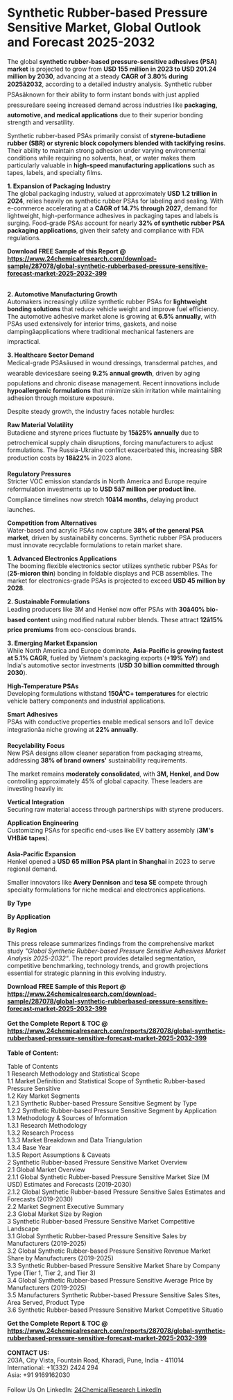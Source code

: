 <h1>Synthetic Rubber-based Pressure Sensitive Market, Global Outlook and Forecast 2025-2032</h1><p>The global <strong>synthetic rubber-based pressure-sensitive adhesives (PSA) market</strong> is projected to grow from <strong>USD 155 million in 2023 to USD 201.24 million by 2030</strong>, advancing at a steady <strong>CAGR of 3.80% during 2025â2032</strong>, according to a detailed industry analysis. Synthetic rubber PSAsâknown for their ability to form instant bonds with just applied pressureâare seeing increased demand across industries like <strong>packaging, automotive, and medical applications</strong> due to their superior bonding strength and versatility.</p><p>Synthetic rubber-based PSAs primarily consist of <strong>styrene-butadiene rubber (SBR) or styrenic block copolymers blended with tackifying resins</strong>. Their ability to maintain strong adhesion under varying environmental conditions while requiring no solvents, heat, or water makes them particularly valuable in <strong>high-speed manufacturing applications</strong> such as tapes, labels, and specialty films.</p><p><strong>1. Expansion of Packaging Industry</strong><br>
The global packaging industry, valued at approximately <strong>USD 1.2 trillion in 2024</strong>, relies heavily on synthetic rubber PSAs for labeling and sealing. With e-commerce accelerating at a <strong>CAGR of 14.7% through 2027</strong>, demand for lightweight, high-performance adhesives in packaging tapes and labels is surging. Food-grade PSAs account for nearly <strong>32% of synthetic rubber PSA packaging applications</strong>, given their safety and compliance with FDA regulations.</p><div><b>Download FREE Sample of this Report @ 
            <a href="https://www.24chemicalresearch.com/download-sample/287078/global-synthetic-rubberbased-pressure-sensitive-forecast-market-2025-2032-399">
            https://www.24chemicalresearch.com/download-sample/287078/global-synthetic-rubberbased-pressure-sensitive-forecast-market-2025-2032-399</a></b></div><br><p><strong>2. Automotive Manufacturing Growth</strong><br>
Automakers increasingly utilize synthetic rubber PSAs for <strong>lightweight bonding solutions</strong> that reduce vehicle weight and improve fuel efficiency. The automotive adhesive market alone is growing at <strong>6.5% annually</strong>, with PSAs used extensively for interior trims, gaskets, and noise dampingâapplications where traditional mechanical fasteners are impractical.</p><p><strong>3. Healthcare Sector Demand</strong><br>
Medical-grade PSAsâused in wound dressings, transdermal patches, and wearable devicesâare seeing <strong>9.2% annual growth</strong>, driven by aging populations and chronic disease management. Recent innovations include <strong>hypoallergenic formulations</strong> that minimize skin irritation while maintaining adhesion through moisture exposure.</p><p>Despite steady growth, the industry faces notable hurdles:</p><p><strong>Raw Material Volatility</strong><br>
Butadiene and styrene prices fluctuate by <strong>15â25% annually</strong> due to petrochemical supply chain disruptions, forcing manufacturers to adjust formulations. The Russia-Ukraine conflict exacerbated this, increasing SBR production costs by <strong>18â22%</strong> in 2023 alone.</p><p><strong>Regulatory Pressures</strong><br>
Stricter VOC emission standards in North America and Europe require reformulation investments up to <strong>USD 5â7 million per product line</strong>. Compliance timelines now stretch <strong>10â14 months</strong>, delaying product launches.</p><p><strong>Competition from Alternatives</strong><br>
Water-based and acrylic PSAs now capture <strong>38% of the general PSA market</strong>, driven by sustainability concerns. Synthetic rubber PSA producers must innovate recyclable formulations to retain market share.</p><p><strong>1. Advanced Electronics Applications</strong><br>
The booming flexible electronics sector utilizes synthetic rubber PSAs for (<strong>25-micron thin</strong>) bonding in foldable displays and PCB assemblies. The market for electronics-grade PSAs is projected to exceed <strong>USD 45 million by 2028</strong>.</p><p><strong>2. Sustainable Formulations</strong><br>
Leading producers like 3M and Henkel now offer PSAs with <strong>30â40% bio-based content</strong> using modified natural rubber blends. These attract <strong>12â15% price premiums</strong> from eco-conscious brands.</p><p><strong>3. Emerging Market Expansion</strong><br>
While North America and Europe dominate, <strong>Asia-Pacific is growing fastest at 5.1% CAGR</strong>, fueled by Vietnam's packaging exports (<strong>+19% YoY</strong>) and India's automotive sector investments (<strong>USD 30 billion committed through 2030</strong>).</p><p><strong>High-Temperature PSAs</strong><br>
Developing formulations withstand <strong>150Â°C+ temperatures</strong> for electric vehicle battery components and industrial applications.</p><p><strong>Smart Adhesives</strong><br>
PSAs with conductive properties enable medical sensors and IoT device integrationâa niche growing at <strong>22% annually</strong>.</p><p><strong>Recyclability Focus</strong><br>
New PSA designs allow cleaner separation from packaging streams, addressing <strong>38% of brand owners'</strong> sustainability requirements.</p><p>The market remains <strong>moderately consolidated</strong>, with <strong>3M, Henkel, and Dow</strong> controlling approximately 45% of global capacity. These leaders are investing heavily in:</p><p><strong>Vertical Integration</strong><br>
Securing raw material access through partnerships with styrene producers.</p><p><strong>Application Engineering</strong><br>
Customizing PSAs for specific end-uses like EV battery assembly (<strong>3M's VHBâ¢ tapes</strong>).</p><p><strong>Asia-Pacific Expansion</strong><br>
Henkel opened a <strong>USD 65 million PSA plant in Shanghai</strong> in 2023 to serve regional demand.</p><p>Smaller innovators like <strong>Avery Dennison</strong> and <strong>tesa SE</strong> compete through specialty formulations for niche medical and electronics applications.</p><p><strong>By Type</strong></p><p><strong>By Application</strong></p><p><strong>By Region</strong></p><p>This press release summarizes findings from the comprehensive market study <em>"Global Synthetic Rubber-based Pressure Sensitive Adhesives Market Analysis 2025-2032"</em>. The report provides detailed segmentation, competitive benchmarking, technology trends, and growth projections essential for strategic planning in this evolving industry.</p><div><b>Download FREE Sample of this Report @ 
            <a href="https://www.24chemicalresearch.com/download-sample/287078/global-synthetic-rubberbased-pressure-sensitive-forecast-market-2025-2032-399">
            https://www.24chemicalresearch.com/download-sample/287078/global-synthetic-rubberbased-pressure-sensitive-forecast-market-2025-2032-399</a></b></div><br><div><b>Get the Complete Report & TOC @ 
            <a href="https://www.24chemicalresearch.com/reports/287078/global-synthetic-rubberbased-pressure-sensitive-forecast-market-2025-2032-399">
            https://www.24chemicalresearch.com/reports/287078/global-synthetic-rubberbased-pressure-sensitive-forecast-market-2025-2032-399</a></b></div><br>
            <b>Table of Content:</b><p>Table of Contents<br />
1 Research Methodology and Statistical Scope<br />
1.1 Market Definition and Statistical Scope of Synthetic Rubber-based Pressure Sensitive<br />
1.2 Key Market Segments<br />
1.2.1 Synthetic Rubber-based Pressure Sensitive Segment by Type<br />
1.2.2 Synthetic Rubber-based Pressure Sensitive Segment by Application<br />
1.3 Methodology & Sources of Information<br />
1.3.1 Research Methodology<br />
1.3.2 Research Process<br />
1.3.3 Market Breakdown and Data Triangulation<br />
1.3.4 Base Year<br />
1.3.5 Report Assumptions & Caveats<br />
2 Synthetic Rubber-based Pressure Sensitive Market Overview<br />
2.1 Global Market Overview<br />
2.1.1 Global Synthetic Rubber-based Pressure Sensitive Market Size (M USD) Estimates and Forecasts (2019-2030)<br />
2.1.2 Global Synthetic Rubber-based Pressure Sensitive Sales Estimates and Forecasts (2019-2030)<br />
2.2 Market Segment Executive Summary<br />
2.3 Global Market Size by Region<br />
3 Synthetic Rubber-based Pressure Sensitive Market Competitive Landscape<br />
3.1 Global Synthetic Rubber-based Pressure Sensitive Sales by Manufacturers (2019-2025)<br />
3.2 Global Synthetic Rubber-based Pressure Sensitive Revenue Market Share by Manufacturers (2019-2025)<br />
3.3 Synthetic Rubber-based Pressure Sensitive Market Share by Company Type (Tier 1, Tier 2, and Tier 3)<br />
3.4 Global Synthetic Rubber-based Pressure Sensitive Average Price by Manufacturers (2019-2025)<br />
3.5 Manufacturers Synthetic Rubber-based Pressure Sensitive Sales Sites, Area Served, Product Type<br />
3.6 Synthetic Rubber-based Pressure Sensitive Market Competitive Situatio</p><div><b>Get the Complete Report & TOC @ 
            <a href="https://www.24chemicalresearch.com/reports/287078/global-synthetic-rubberbased-pressure-sensitive-forecast-market-2025-2032-399">
            https://www.24chemicalresearch.com/reports/287078/global-synthetic-rubberbased-pressure-sensitive-forecast-market-2025-2032-399</a></b></div><br><b>CONTACT US:</b><br>
            203A, City Vista, Fountain Road, Kharadi, Pune, India - 411014<br>
            International: +1(332) 2424 294<br>
            Asia: +91 9169162030 <br><br>
            Follow Us On LinkedIn: <a href="https://www.linkedin.com/company/24chemicalresearch/">24ChemicalResearch LinkedIn</a>